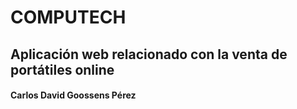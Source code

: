 # COMPUTECH
## Aplicación web relacionado con la venta de portátiles online

#### Carlos David Goossens Pérez